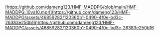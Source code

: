 [https://github.com/dameng123/HMF-MADDPG/blob/main/HMF-MADDPG_10vs10.mp4](https://github.com/dameng123/HMF-MADDPG/assets/46859282/120360b1-0490-4f0e-bd3c-26383e250b16)https://github.com/dameng123/HMF-MADDPG/assets/46859282/120360b1-0490-4f0e-bd3c-26383e250b16
